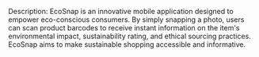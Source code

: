 Description: EcoSnap is an innovative mobile application designed to empower eco-conscious consumers. By simply snapping a photo, users can scan product barcodes to receive instant information on the item's environmental impact, sustainability rating, and ethical sourcing practices. EcoSnap aims to make sustainable shopping accessible and informative.